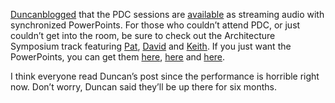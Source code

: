 [Duncan](http://weblogs.asp.net/duncanma/)[blogged](http://weblogs.asp.net/duncanma/posts/39122.aspx)
that the PDC sessions are
[available](http://microsoft.sitestream.com/PDC2003/Default.htm) as
streaming audio with synchronized PowerPoints. For those who couldn’t
attend PDC, or just couldn’t get into the room, be sure to check out the
Architecture Symposium track featuring
[Pat](http://microsoft.sitestream.com/PDC2003/ARC/ARCSYM1.htm),
[David](http://microsoft.sitestream.com/PDC2003/ARC/ARCSYM2.htm) and
[Keith](http://microsoft.sitestream.com/PDC2003/ARC/ARCSYM3.htm). If you
just want the PowerPoints, you can get them
[here](http://microsoft.sitestream.com/PDC2003/ARC/ARCSYM1_files/Botto_files/ARCSYM1_Helland.ppt),
[here](http://microsoft.sitestream.com/PDC2003/ARC/ARCSYM2_files/Botto_files/ARCSYM2_Campbell.ppt)
and
[here](http://microsoft.sitestream.com/PDC2003/ARC/ARCSYM3_files/Botto_files/ARCSYM3_Short.ppt).

I think everyone read Duncan’s post since the performance is horrible
right now. Don’t worry, Duncan said they’ll be up there for six months.
